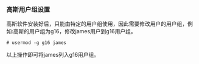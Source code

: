 ### 高斯用户组设置

高斯软件安装好后，只能由特定的用户组使用，因此需要修改用户的用户组，例如:高斯的用户组为g16，修改james用户到g16用户组。
```
# usermod -g g16 james
```
以上操作即可将james列入g16用户组。
